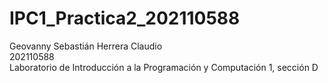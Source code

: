 # IPC1_Practica2_202110588
Geovanny Sebastián Herrera Claudio <br />
202110588 <br />
Laboratorio de Introducción a la Programación y Computación 1, sección D
